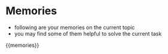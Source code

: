 # Memories
- following are your memories on the current topic
- you may find some of them helpful to solve the current task

{{memories}}